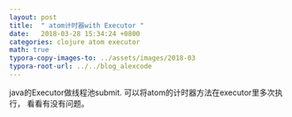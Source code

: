 ```yaml
---
layout: post
title:  " atom计时器with Executor "
date:   2018-03-28 15:34:24 +0800
categories: clojure atom executor
math: true
typora-copy-images-to: ../assets/images/2018-03
typora-root-url: ../../blog_alexcode
---
```

java的Executor做线程池submit.  可以将atom的计时器方法在executor里多次执行， 看看有没有问题。 



<script src="https://gist.github.com/foxlog/c8bcebaa1f7ddadd59178fa2701ce098.js"></script>






